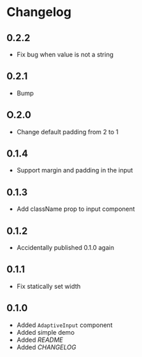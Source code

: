 # Changelog

## 0.2.2
- Fix bug when value is not a string

## 0.2.1
- Bump

## O.2.0
- Change default padding from 2 to 1

## 0.1.4
- Support margin and padding in the input

## 0.1.3
- Add className prop to input component

## 0.1.2
- Accidentally published 0.1.0 again

## 0.1.1
- Fix statically set width

## 0.1.0
- Added `AdaptiveInput` component
- Added simple demo
- Added *README*
- Added *CHANGELOG*
